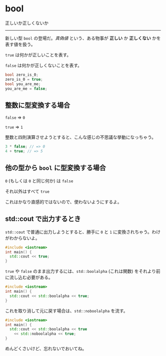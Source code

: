 # bool

正しいか正しくないか

---

新しい型 `bool` の登場だ。*真偽値* という、ある物事が **正しい** か **正しくない** かを表す値を扱う。

`true` は何かが正しいことを表す。

`false` は何かが正しくないことを表す。

```cpp
bool zero_is_0;
zero_is_0 = true;
bool you_are_me;
you_are_me = false;
```


## 整数に型変換する場合

`false` => `0`

`true` => `1`

整数と四則演算させようとすると、こんな感じの不思議な挙動になっちゃう。

```cpp
3 * false; // => 0
4 + true; // => 5
```


## 他の型から `bool` に型変換する場合

`0` (もしくは `0` と同じ何か) は `false`

それ以外はすべて `true`

これはかなり直感的ではないので、使わないようにするよ。


## std::cout で出力するとき

`std::cout` で普通に出力しようとすると、勝手に `0` と `1` に変換されちゃう。わけがわからないよ。

```cpp
#include <iostream>
int main() {
  std::cout << true;
}
```

`true` や `false` のまま出力するには、`std::boolalpha` (これは関数) をそれより前に流し込む必要がある。

```cpp
#include <iostream>
int main() {
  std::cout << std::boolalpha << true;
}
```

これを取り消して元に戻す場合は、`std::noboolalpha` を流す。

```cpp
#include <iostream>
int main() {
  std::cout << std::boolalpha << true
    << std::noboolalpha << true;
}
```

めんどくさいけど、忘れないでおいてね。
